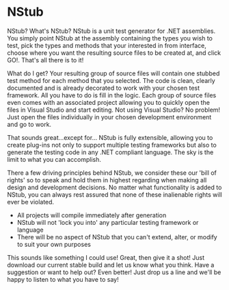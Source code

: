 NStub
=====
NStub? What's NStub? NStub is a unit test generator for .NET assemblies. You simply point NStub at the assembly containing the types you wish to test, pick the types and methods that your interested in from interface, choose where you want the resulting source files to be created at, and click GO!. That's all there is to it!

What do I get? Your resulting group of source files will contain one stubbed test method for each method that you selected. The code is clean, clearly documented and is already decorated to work with your chosen test framework. All you have to do is fill in the logic. Each group of source files even comes with an associated project allowing you to quickly open the files in Visual Studio and start editing. Not using Visual Studio? No problem! Just open the files individually in your chosen development environment and go to work.

That sounds great...except for... NStub is fully extensible, allowing you to create plug-ins not only to support multiple testing frameworks but also to generate the testing code in any .NET compliant language. The sky is the limit to what you can accomplish.

There a few driving principles behind NStub, we consider these our 'bill of rights' so to speak and hold them in highest regarding when making all design and development decisions. No matter what functionality is added to NStub, you can always rest assured that none of these inalienable rights will ever be violated.

* All projects will compile immediately after generation
* NStub will not 'lock you into' any particular testing framework or language
* There will be no aspect of NStub that you can't extend, alter, or modify to suit your own purposes

This sounds like something I could use! Great, then give it a shot! Just download our current stable build and let us know what you think. Have a suggestion or want to help out? Even better! Just drop us a line and we'll be happy to listen to what you have to say!
